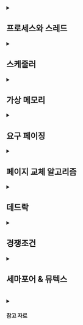<details>
<summary><h2>프로세스와 스레드</h2></summary>
<ul>

### 프로세스

프로세스란 실행 중인 프로그램을 의미합니다. 

예를 들어 배민 앱으로 타코야끼를 주문 중이라면 프로세스고, 주문을 마치고 앱을 종료한다면 그냥 프로그램입니다. 

초기 컴퓨터는 한 번에 하나의 프로그램만을 실행할 수 있었기 때문에 운영체제가 쉬고 있는 시간이 많았습니다. 

다시 말하면 CPU와 메모리가 최대로 활용되지 못하고 있는 상태라고 할 수 있습니다. 

예를 들어 사용자가 워드로 레포트를 쓰고 있는 상황을 가정할 때

사용자가 어떻게 해야 글자 수를 조금이라도 더 늘릴 수 있을까 고민하고 있는 상태라면

아무런 입력이 없기 때문에 CPU를 상대적으로 덜 사용하게 됩니다. 

또 다른 문제는 사용자가 레포트를 쓰다가 계산이 필요하다면

워드를 끄고..계산기를 켜서 계산을 한 다음…계산기를 끄고 다시 워드를 켜야 합니다.

이러한 단점을 극복하기 위해 프로세스가 등장했습니다. 

개별 프로세스는 자신만의 주소 공간과 자원(e.g. 파일 디스크립터, 환경 변수 등)을 갖기 때문에 운영체제가 여러 프로그램을 동시에 실행할 수 있습니다. 

<br>

**프로세스 생성**

그렇다면 운영체제는 어떻게 프로그램을 실행할까요? 크게 다음과 같은 과정을 거칩니다. 

1. 코드와 정적 데이터를 메모리에 탑재한다
2. 스택과 힙을 생성하고 초기화한다
3. 입출력과 관계된 초기화 작업을 수행한다
4. 프로그램의 시작 지점에 진입하여 CPU를 새로 생성된 프로세스에게 넘긴다!

<br>

**프로세스 상태**

프로세스가 생성되면 종료되기까지 다음과 같은 상태를 거치게 되는데요, 

프로세스의 상태는 CPU의 할당, 입출력 요청과 같은 사건의 발생에 따라 변화합니다. 

1. New(생성) : 프로세스가 새로 생성
2. Ready(준비) : CPU 할당을 대기
3. Running(실행) : CPU를 할당받아 실행
4. Blocked/Waiting(대기) : 입출력 요청 혹은 이미 선점된 자원을 대기
5. Terminated(종료) : 실행을 완료하고 종료

<img width="486" alt="Screen Shot 2023-03-12 at 6 00 38 PM" src="https://user-images.githubusercontent.com/81314063/224534783-c0a8dc41-f61a-4ada-9b64-772a8ecc866e.png">
    

추가로 메모리를 뺏겨 디스크로 스왑 아웃된 2가지의 Suspended 상태가 있습니다. 

1. Suspended Ready
    - 생성된 프로세스가 메모리를 할당받지 못하거나 준비/실행 상태에서 메모리를 잃는 경우
2. Suspended Blocked(Waiting)
    - 대기 상태에서 메모리를 잃은 경우

<img width="362" alt="Screen Shot 2023-03-12 at 6 01 08 PM" src="https://user-images.githubusercontent.com/81314063/224534803-2450783e-e901-4652-9cec-6866153dcc1d.png">

<br>

### 스레드

스레드는 프로세스 내에서 프로세스를 대신하여 일을 하는 독립된 개체로 프로세스의 실행단위입니다. 

프로세스를 스레드 단위로 나누는 이유는 여러 작업이 병렬적으로 수행해 효율성과 반응성을 향상할 수 있기 때문입니다. 

프로세스와 달리 스레드는 스택 영역을 제외한 주소 공간과 자원을 공유하기 때문에 새로운 스레드의 생성, 스레드 간 통신이나 문맥교환 등에 훨씬 유리합니다. 

대표적으로, 검색 앱을 만드는 경우 하나의 스레드에서 유저의 입력을 받고 다른 스레드에서 네트워크 통신을 함으로써 유저의 입력에 빠르게 반응하는 효율적인 앱을 만들 수 있습니다. 

<br>

### 멀티 스레드와 멀티 프로세스

멀티 스레드와 멀티 프로세스 모두 (멀티코어에서) 병렬(parrelism) 처리를 위해 사용하는 방식입니다. 

멀티스레드의 경우 하나의 프로세스 내에서 여러 개의 스레드를 동시에 사용해 작업을 처리하는 것을 의미하고, 멀티 프로세스는 여러 프로세스를 동시에 실행하는 것을 의미합니다. 

멀티프로세싱의 경우 각 프로세스가 독립된 주소공간과 자원을 가지고, OS에 의해 관리되며 상호 간 통신은 IPC 메커니즘을 통해 이루어집니다. 

반면에 멀티스레딩의 경우 스레드 간 주소 공간과 자원이 공유되기 때문에 공유 메모리를 통해 소통할 수 있습니다. 

요약하면 스레드의 생성과 관리가 더 쉽기 때문에 멀티스레딩이 보통 더 효율적이지만 멀티프로세싱은 각 프로세스가 독립적이기 때문에 보안과 안정성에 이점이 있습니다.
</ul>
</details>

<details>
<summary><h2>스케줄러</h2></summary>
<ul>
운영체제는 스케줄링 정책을 통해 CPU나 메모리와 같은 자원을 어떻게 할당할 지 결정합니다. 스케줄링을 통해 자원을 하나의 프로세스가 자원을 독점하는 것을 방지하고 효율적으로 배분합니다.

### 스케줄러의 종류

1. **장기 스케줄러**
    
    장기 스케줄러는 어떤 프로세스에 자원을 할당할 지 결정합니다. 선택된 프로세스는 자원을 할당받고 job queue에서 ready queue로 이동합니다. 
    
    결국 장기 스케줄러의 역할은 시스템의 성능과 반응성을 고려해 멀티 프로그래밍의 정도(i.e. 실행 혹은 준비 상태에 있는 프로세스의 개수)를 조절하는 게 핵심입니다. 
    
2. **중기 스케줄러**
    
    중기 스케줄러는 메모리 확보를 위해 어떤 프로세스를 스왑 아웃해야 할 지 결정합니다. 또한 스왑 아웃된 프로세스가 다시 필요해지면 스왑 인합니다. 
    
    선택된 프로세스는 ready queue에서 suspended queue 혹은 스왑 공간으로 이동합니다. 
    
3. **단기 스케줄러**
    
    단기 스케줄러는 CPU 스케줄러라고도 불리며 ready queue 의 여러 프로세스 중 어느 프로세스에게 CPU를 할당할지 결정합니다. CPU를 할당받은 프로세스는 준비 상태에서 실행상태로 변경됩니다. 

<br>

### CPU 스케줄링 정책

스케줄링 정책은 결정을 내리기 위해 우선순위, 과거 정보(e.g. 직전 1분 동안 어떤 프로그램이 자주 실행되었는지), 워크로드에 관한 정보(e.g. 어떤 유형의 프로그램들이 실행되었는지), 성능 측정 결과(e.g. 단위 시간당 처리량이나 응답 시간) 등을 이용합니다. 

<br>

**스케줄링 평가 항목**

- 반환 시간: 작업이 완료된 시간 - 작업이 도착한 시간
- 응답 시간: 작업이 처음으로 스케줄 된 시각 - 작업이 도착한 시각
- 공정성: 모든 작업에 실행 기회를 비슷하게 분배하는지 여부

성능과 공정성은 스케줄링에서 상충됩니다. 

<br>

**스케줄링 정책**

스케줄링 정책은 크게 비선점형과 선점형으로 나눌 수 있습니다. 

> 비선점형 스케줄러: 실행중인 작업이 종료될 때까지 계속 실행

<br>

**FCFS(First-Come, First-Served)**

먼저 도착한 작업을 먼저 실행합니다. 

단순하고 구현이 쉬우나 CPU를 많이 필요로 하지 않는 프로세스들이 CPU를 오랫동안 사용하는 프로세스가 끝나기를 기다려야 하는 convoy effect가 발생할 수 있습니다. 

<br>

**SJF(Shortest Job First)**

가장 짧은 실행 시간을 가진 작업을 먼저 실행합니다. 

평균 대기 시간을 최소화할 수 있고, 모든 작업이 동시에 도착한다면 최적이지만 CPU를 오랫동안 사용하는 프로세스가 먼저 도착한다면 마찬가지로 convoy effect가 발생합니다. 

또한 실제로는 CPU 사용 시간을 미리 알기 어렵다는 점과 CPU를 오래 사용하는 프로세스는 영원히 CPU를 점유하지 못하는 기아 현상이 발생할 수 있다는 단점이 있습니다.

<br>

> 선점형 스케줄러: 실행중인 작업을 중지하고 다른 작업 실행 가능

<br>

**STCF(Shortest Time-to-Completion First)**

현재 실행중인 작업의 잔여 실행 시간과 새로운 작업의 잔여 실행 시간을 비교해 잔여 실행 시간이 가장 작은 작업을 스케줄합니다.

잔여 실행 시간을 계속 확인해야 하므로 오버헤드가 발생하고, SJF와 마찬가지로 기아 현상이 발생할 수 있다는 단점이 있습니다. 

<br>


**Round-Robin(RR)**

하나의 작업을 일정 시간(i.e. 타임 슬라이스, 스케줄링 퀀텀 보통 10-100ms) 동안 실행한 후 실행 큐의 다음 작업으로 전환합니다. 이때 타임 슬라이스의 길이는 타이머 인터럽트 주기의 배수여야 합니다. 응답 시간을 기준으로 하면 성능이 좋고 기아 현상을 방지할 수 있으나 타임 슬라이스를 너무 짧게 설정하면 문맥 교환 비용이 커지는 단점이 있습니다. 

<br>

**MLFQ(Multi-level Feedback Queue)**

우선순위와 필요한 자원에 따라 각기 다른 큐에 배정하는 방식입니다. 각각 다른 우선 순위가 배정된 여러 개의 큐(우선순위가 높을수록 타임 슬라이스가 짧게)로 구성되며 준비 상태의 프로세스는 이 중 하나의 큐에 존재하게 됩니다. 각 프로세스의 우선 순위는 해당 프로세스의 실행을 관찰한 후 그에 따라 조정되는데 구체적으로는 아래와 같은 방식으로 운용됩니다. 

1. 작업이 시스템에 들어가면 최상위 큐에 배치
2. 작업이 지정된 단계에서 배정받은 시간을 소진하면 우선순위가 감소(한 단계 아례 큐로 이동)
3. 우선순위(A) > 우선순위(B) 일 경우, A가 실행되고 B는 실행되지 않음
4. 우선순위(A) == 우선순위(B) 일 경우, A와 B는 RR 방식으로 실행
5. 일정 주기 S가 지난 후 시스템의 모든 작업은 최상위 큐로 이동(기아 방지)

반환 시간과 응답 시간을 모두 최적화하지만 적절한 타임 슬라이스 크기 설정, 우선순위 상향 조정 주기 등을 결정하는 데 어려움이 있습니다. 

<br>

### 문맥교환

CPU 스케줄러에 의해 하나의 프로세스에서 다른 프로세스로 전환하게 되면 문맥교환이 필요합니다. 문맥 교환은 실행되고 있던 프로세스의 상태를 저장하고, 실행하려는 프로세스의 상태를 복원하는 것을 의미합니다. 다시 말하면 현재 실행 중인 프로세스의 레지스터 값들을 PCB에 저장하고, 새로 실행될 프로세스의 PCB로부터 현재 레지스터 값들을 복원합니다. 문맥 교환은 오버헤드를 발생시켜 성능을 저하시키기 때문에 최소화하는 것이 중요합니다. 

<br>

### PCB(Process Control Block)

PCB는 프로세스의 관리를 위한 정보를 저장하는 자료구조로, 각 프로세스는 고유한 PCB를 갖습니다. PCBd에는 다음과 같은 정보들이 저장됩니다. 

- 프로세스 식별자(process ID)
- 프로세스 상태
- PC(프로그램 카운터): 해당 프로세스가 다음에 실행할 명령어의 주소를 가리킴
- CPU 레지스터 및 일반 레지스터
- CPU 스케줄링 정보: 우선순위, 최종 실행 시각, CPU 점유 시간 등
- 메모리 관리 정보: 해당 프로세스의 주소 공간 등
- 프로세스 계정 정보: 페이지 테이블, 스케줄링 큐 포인터, 소유자, 부모 등
- 입출력 상태 정보: 프로세스에 할당된 I/O 장치 목록, 열린 파일 등
- 포인터: 부모/자식 프로세스에 대한 포인터, 프로세스가 위치한 메모리 주소에 대한 포인터, 할당된 자원에 대한 포인터 정보 등
</ul>
</details>

<details>
<summary><h2>가상 메모리</h2></summary>
<ul>

### 프로세스의 주소공간

운영체제는 메모리 가상화를 통해 각 프로세스가 자신만의 가상 주소 공간을 갖는 것처럼 보이게 합니다. 

여기에는 여러가지 장점이 있는데, 첫째는 가상 메모리는 하드 디스크의 일부를 메모리처럼 사용하기 때문에 스왑을 통해 메모리보다 더 큰 프로그램을 실행할 수 있다는 것입니다. 즉, 프로세스 입장에서는 나만의 주소 공간이 항상 충분하기 때문에 저장 공간이 있는지를 고민할 필요없이 운영체제에게 그냥 요구만 하면 됩니다.

또한 각 프로세스는 자신의 주소 공간에만 접근할 수 있게 되므로 하나의 프로세스가 수행하는 메모리 연산은 다른 프로세스의 주소 공간에 영향을 미치지 않는 보호 효과도 있습니다. 

실제 물리 메모리는 공유자원으로 크기가 한정되어 있을텐데 어떻게 가상화가 가능할까요?

운영체제는 각 프로세스의 주소 공간을 공유 자원인 물리 메모리에 매핑함으로써 각자 쓰는 것처럼 보이게 하며, 매핑 정보를 관리하기 위해 페이지 테이블을 사용합니다. 이 때 CPU의 일부인 MMU(Memory Management Unit)이 가상 메모리 주소를 물리적인 메모리 주소로 변환합니다.

<br>

### 프로세스 주소공간의 영역

프로세스의 주소공간은 메모리를 효율적으로 사용하고 보호하기 위해 크게 4가지 영역으로 구분됩니다.

<img width="326" alt="Screen Shot 2023-03-12 at 6 33 44 PM" src="https://user-images.githubusercontent.com/81314063/224536300-90c19cd2-5788-41ed-99ac-f9cea3a6dcff.png">

1. **코드**
    - 프로그램 코드가 적재되는 영역으로 컴파일 시점에 할당
    - 코드의 수정을 방지하기 위해 보통 읽기 전용으로 동일한 프로그램을 실행하는 프로세스 사이에 공유
2. **데이터**
    - 전역 변수와 정적 변수가 저장되는 영역
    - 데이터 영역은 크게 초기화된 변수들을 위한 영역과 초기화되지 않은 변수들을 위한 영역(i.e. BSS-Block Started by Symbol)으로 구분
        - 초기화된 변수들은 컴파일 시점에 메모리가 할당되지만, 초기화되지 않거나 0으로 초기화된 변수들은 런타임에 로더에 의해 0으로 초기화되고 이후 실제로 필요할 때 할당이 이루어집니다.
        - 이렇게 데이터 영역을 구분하는 이유는 초기화되지 않은 변수의 할당을 미룸으로써 메모리를 절약할 수 있기 때문입니다.
3. **힙**
    - 동적으로 할당된 메모리를 위한 영역
    - 할당과 반환을 개발자가 명시적으로 처리
    - 런타임에 크기가 지속적으로 변화하며 아래쪽으로 커짐
4. **스택**
    - 함수의 호출에 따라 지역 변수, 함수 인자와 반환 주소 등을 담은 스택 프레임이 순차적으로 저장됨
    - 힙과 반대로 위쪽으로 확장되며 할당과 반환이 운영체제에 의해 암묵적으로 이루어짐
</ul>
</details>

<details>
<summary><h2>요구 페이징</h2></summary>
<ul>
요구 페이징은 특정 페이지가 실제로 필요할 때 물리 메모리에 올리는 기법으로, 가상 메모리 시스템에서 메모리를 효율적으로 사용하기 위해 사용됩니다. 

요구 페이징은 프로그램이 실행되기 위해 전체를 다 메모리에 올릴 필요가 없다는 점에 기반하여 당장 실행에 필요한 페이지들만 올리는 방식입니다. 

프로세스가 특정 가상 메모리 페이지에 접근하면 MMU는 페이지 테이블에서 이에 대응되는 물리 메모리 페이지를 찾습니다. 만약 해당 페이지가 없다면 MMU는 페이지 폴트를 일으키고 운영체제는 하드 디스크로부터 해당 페이지를 찾아 메모리에 올리고(스왑 인) 페이지 테이블을 업데이트 합니다. 만약 메모리에 빈 공간이 없다면 운영체제는 메모리의 페이지 중 하나를 디스크로 스왑 아웃하여 공간을 만듭니다. 

결과적으로 요구 페이징을 통해 물리 메모리보다 큰 프로그램을 실행할 수 있고 개별 프로세스가 차지하는 메모리를 축소하여 더 많은 프로그램을 동시에 실행할 수 있습니다. 

그러나 페이지 폴트가 자주 발생하는 경우 하드디스크로부터 페이지를 불러오는 데 시간이 많이 소요되므로 오버헤드가 발생할 수 있다는 문제가 있습니다. 운영체제는 이러한 오버헤드에 대응하기 위해 자주 사용하되는 페이지를 미리 가져오거나 요구 페이징과 선행 페이징(pre-paging)을 함께 사용하기도 합니다.
</ul>
</details>

<details>
<summary><h2>페이지 교체 알고리즘</h2></summary>
<ul>

스왑 공간(하드 디스크)으로부터 페이지를 가져오기 위한 여유 메모리가 부족한 경우에 운영체제는 새로운 페이지를 위한 공간을 확보하기 위해 기존 페이지를 내보야 합니다. 이때 어떤 페이지(들)를 새로운 페이지와 교체할 지 선택하는 것을 페이지 교체 정책이라고 합니다. 

페이지 교체 정책의 목표는 디스크로부터 페이지를 가져오는 횟수를 최소로 만드는 것입니다. 즉, 접근된 페이지가 메모리에 이미 존재하는 횟수를 최대로 만들고자 합니다. 

최적 교체 정책은 가장 나중에 접근될 페이지를 교체하는 것이나 실제로는 어떤 페이지를 제일 늦게 접근하게 될 지 미리 알 수 없기 때문에 불가능합니다. 

추가로 만약 메모리 요청이 계속 물리 메모리 크기를 초과하는 경우 운엥체제는 끊임없이 페이지를 교체하게 되는 데 이를 쓰래싱이라고 합니다.

<br>

### FIFO

- 가장 먼저 메모리에 올라간 페이지를 내보내는 방식입니다.
- 장점: 간단하고 오버헤드가 적음
- 단점: 참조 지역성이 높은 경우 비효율적이고, 프레임의 개수가 증가함에 따라 페이지 폴트도 증가하는 Belady의 역설이 발생할 수 있다.
    !<img width="310" alt="Screen Shot 2023-03-12 at 6 37 59 PM" src="https://user-images.githubusercontent.com/81314063/224536497-94431f3b-15eb-44df-b053-a734ad94c735.png">

<br>    

### LFU

- 가정 적은 빈도로 사용한 페이지를 교체한다.
- 장점: 페이지의 사용 빈도가 다양한 경우 효율적이다.
- 단점: 페이지의 참조 횟수를 계속 기록해야 하므로 오버헤드가 발생한다.  초반에 자주 쓰이고 나중에 안 쓰이는 페이지가 불필요하게 오랫동안 공간을 차지할 수 있다.

<br>

### LRU

- 가장 오래 전에 사용했던 페이지를 교체한다.
- 장점: (참조 지역성이 있을 때) 효율적이다
- 단점: 페이지 테이블에 마지막으로 사용된 시점을 계속 기록해야하므로 오버헤드가 발생한다.

시계 알고리즘과 갱신된 페이지(i.e. dirty page)를 고려하는 두 가지 개선 사항을 추가하면 LRU에 가까운 정책을 구현할 수 있습니다. 

<br>

### dirty page

- 어떤 페이지가 갱신되었다면 해당 페이지를 내보내기 위해서는 디스크에 변경 내용을 기록해야 하므로 비용이 비쌉니다. 따라서 변경되지 않은 깨끗한 페이지를 우선적으로 내보냅니다.

<br>

### 시계 알고리즘

- 시스템의 모든 페이지들이 환형 리스트를 구성한다고 가정할 때, 시계 바늘이 가리키고 있는 페이지의 참조 비트가 1이라면 최근에 사용되었으므로 참조 비트를 0으로 바꾸고 건너뜁니다. 참조 비트가 0인 페이지를 찾을 때까지 해당 작업을 반복합니다.
- 장점: LRU를 근사하여 효율적이고, 참조 비트만 필요하므로 LRU에 비해 오버헤드가 적음
- 단점: 어쨌든 참조 비트를 관리하기 위해 오버헤드가 발생하고, 최적은 아니다.
</ul>
</details>

<details>
<summary><h2>데드락</h2></summary>
<ul>

데드락이란 둘 이상의 프로세스 혹은 스레드가 상대가 점유한 자원을 기다리고 있어 무한 대기에 빠지는 상황을 의미합니다. 

예를 들어 스레드 1, 2 모두 자원 A, B를 필요로 하는 상황에서 스레드 1이 자원 A를 획득한 상태에서 자원 B의 반납을 기다리고 있는데 스레드 2도 이미 자원 B를 획득하고 자원 A의 반납을 기다리고 있는 상황이 바로 데드락입니다. 

<br>

**데드락 발생 조건**

아래 4가지 조건이 모두 충족되는 경우 데드락이 발생합니다. 

1. 상호배제 : 스레드가 자신이 필요로 하는 자원에 대해 독자적인 제어권을 주장(i.e. 공유 불가)
2. 점유 및 대기: 스레드가 이미 하나 이상의 자원을 점유한 채로 다른 자원을 대기
3. 비선점: 자원을 점유하는 다른 스레드로부터 자원을 강제로 빼앗을 수 없음
4. 순환 대기: 각 스레드가 다음 스레드가 보유한 자원을 기다리는 순환 고리가 존재

<br>

**데드락 예방**

데드락은 위의 4가지 조건이 모두 충족되어야 하기 때문에, 하나 이상의 조건이 충족되지 않도록 함으로써 예방할 수 있습니다. 

1. 상호배제: 강력한 하드웨어 명령어를 사용해 명시적인 락 없이도 접근할 수 있는 자료 구조 구현
2. 점유 및 대기: 원자적으로 필요한 모든 락을 한번에 획득하도록 변경
3. 비선점: 스레드가 필요로 하는 다른 락을 얻을 수 없는 경우 해당 스레드가 점유하고 있던 락을 반납
4. 순환 대기: 순환 대기가 발생하지 않도록 락을 획득하는 전체 순서를 정하거나 최소한 교착 상태를 피하기 위한 부분 순서만이라도 정의 

이외에도 데드락의 대응 방안으로는 은행원 알고리즘을 통해 데드락 발생을 방지하거나

데드락 발생을 허용하고 주기적으로 검사를 실시해 복구하거나 

아예 재부팅 때리는 방법이 있습니다^^
</ul>
</details>

<details>
<summary><h2>경쟁조건</h2></summary>
<ul>
둘 이상의 스레드 혹은 프로세스가 공유 자원을 동시에 변경하려고 할 때,

명령어의 실행 순서에 따라 결과가 달라지는 상황을 의미합니다. 

이때 이러한 공유 자원이 위치한 부분을 임계 영역(critical section)이라고 부르며,

경쟁조건에 처한 경우 실행할 때마다 다른 결과가 나오는 데 이처럼 결과가 어떨 지 미리 알 수 없는 경우를 비결정적인 결과라고 부릅니다. 

<br>

**발생 상황과 해결 방법**

인터럽트가 적절하지 않은 시점에 호출되는 경우에도 경쟁 조건이 발생할 수 있습니다. 

예를 들어 인터럽트 핸들러가 인터럽트 된 프로그램과 자원을 공유하는 경우에 이에 해당됩니다. 

1. 커널 모드에서 인터럽트 발생
    - 커널 모드에서는 인터럽트 처리를 하지 않도록 변경
    - 커널 모두가 모두 끝나면 인터럽트 처리를 하도록 변경
2. 프로세스가 시스템 콜을 해 커널 모드일 때 문맥 교환이 발생하는 경우
    - 커널모드에서는 CPU를 선점할 수 없도록 변경
    - 커널모드 → 사용자 모드로 돌아갈 때 선점 처리
3. 멀티프로세서에서 공유 메모리 내 커널 데이터에 접근
    - 하나의 프로세서가 커널 데이터에 접근할 때 데이터에 대한 lock 획득 필요
</ul>
</details>

<details>
<summary><h2>세마포어 & 뮤텍스</h2></summary>
<ul>
경쟁 조건이 나타나는 것을 방지하려면 상호배제를 통해 하나의 스레드가 임계 영역 내의 코드를 실행하고 있을 때 다른 스레드는 해당 코드를 실행할 수 없도록 보장해야 합니다. 

동기화 문제를 해결하기 위한 대표적인 메커니즘으로는 뮤텍스와 세마포어가 있습니다.

<br>

### 뮤텍스(락)

뮤텍스는 임계영역을 락으로 둘러서 한번에 하나의 스레드만 접근할 수 있도록 하여 상호배제를 달성합니다.

하나의 스레드가 임계 영역에 접근하려고 할 때, 다른 어떤 스레드도 락을 가지고 있지 않은 경우에만 해당 스레드가 락을 얻어 임계 영역에 진입할 수 있도록 합니다. 

만약 다른 스레드가 이미 락을 갖고 있다면 락 획득을 시도하는 스레드는 락을 얻을 때까지 대기합니다. 

락을 획득한 스레드는 임계 영역에서의 작업을 완료하면 락을 반환하고, 대기 중인 스레드가 (있다면) 새롭게 락을 획득합니다. 

<br>

### 세마포어

세마포어는 다양한 동기화 관련 문제의 해결을 위해 사용되며 락보다 더 다양한 상태를 가질 수 있습니다. 

세마포어는 정수값을 갖는 객체로서, 한번에 최대 정수값 만큼의 스레드만이 임계 영역에 진입할 수 있도록 제어합니다. 

먼저 사용하기 전에 접근을 허용할 스레드의 개수에 맞게 값을 초기화합니다. 이후 하나의 스레드가 임계 영역에 접근하려고 하면 `sem_wait()` 함수를 호출해 세마포어 값을 하나 감소시키고, 값이 음수인 경우 대기 큐에 넣습니다. 음수가 아닌 경우 바로 리턴하고 임계 영역에 진입시킵니다. 임계 영역에 진입한 스레드가 작업을 종료하면 `sem_post()` 함수를 호출해 세마포어 값을 증가시키고 대기 중인 스레드 중 하나를 깨웁니다. 

세마포어를 락으로 사용할 수도 있는데 락은 두 개의 상태(사용 가능, 사용 중)만 존재하므로 이진 세마포어라고도 불립니다. 스레드가 두 개인 경우 세마포어의 초기값을 1로 설정하면 됩니다. 

또한 세마포어는 스레드 간 실행 순서를 정하기 위한 도구로도 사용할 수 있습니다. 예를 들어 부모 프로세스가 자식 프로세스의 종료를 대기하는 경우 세마포어 값을 0으로 초기화한 다음, 모 프로세스가 자식 프로세스 생성 후에 `sem_wait()`
을 호출해 자식의 종료를 대기하게 하고, 자식은 종료 시 `sem_post()`
를 호출해 시그널을 보내도록 하면 됩니다. 

그 외에도 경쟁 조건을 방지하기 위해 atomic operations를 활용하거나 thread-safe한 자료구조를 사용하는 방법이 있습니다.
</ul>
</details>

<br>

<details>
<summary><h4>참고 자료</h4></summary>
<ul>

- https://pages.cs.wisc.edu/~remzi/OSTEP/#book-chapters 
- https://velog.io/@lovi0714/%EC%9E%84%EA%B3%84-%EC%98%81%EC%97%AD-Critical-Section 
- https://ooeunz.tistory.com/94 
- https://kosaf04pyh.tistory.com/190 
- https://jhnyang.tistory.com/entry/%EC%9A%B4%EC%98%81%EC%B2%B4%EC%A0%9C%ED%94%84%EB%A1%9C%EC%84%B8%EC%8A%A4-%EC%83%81%ED%83%9CProcess-State-ready-waiting-etc 
- https://wooody92.github.io/os/%EB%A9%80%ED%8B%B0-%ED%94%84%EB%A1%9C%EC%84%B8%EC%8A%A4%EC%99%80-%EB%A9%80%ED%8B%B0-%EC%8A%A4%EB%A0%88%EB%93%9C/ 
- https://seungahyoo.tistory.com/70 
- https://bradbury.tistory.com/226
</ul>
</details>

<!--
목차 추가하기?
<details>
<summary><h2></h2></summary>
<ul>

</ul>
</details>
-->